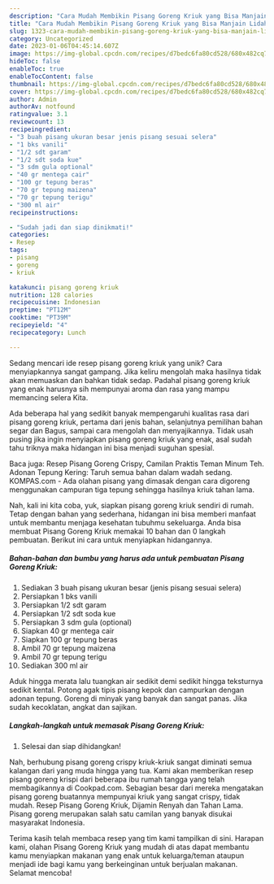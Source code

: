 ```yaml
---
description: "Cara Mudah Membikin Pisang Goreng Kriuk yang Bisa Manjain Lidah"
title: "Cara Mudah Membikin Pisang Goreng Kriuk yang Bisa Manjain Lidah"
slug: 1323-cara-mudah-membikin-pisang-goreng-kriuk-yang-bisa-manjain-lidah
category: Uncategorized
date: 2023-01-06T04:45:14.607Z
image: https://img-global.cpcdn.com/recipes/d7bedc6fa80cd528/680x482cq70/pisang-goreng-kriuk-foto-resep-utama.jpg
hideToc: false
enableToc: true
enableTocContent: false
thumbnail: https://img-global.cpcdn.com/recipes/d7bedc6fa80cd528/680x482cq70/pisang-goreng-kriuk-foto-resep-utama.jpg
cover: https://img-global.cpcdn.com/recipes/d7bedc6fa80cd528/680x482cq70/pisang-goreng-kriuk-foto-resep-utama.jpg
author: Admin
authorAv: notfound
ratingvalue: 3.1
reviewcount: 13
recipeingredient:
- "3 buah pisang ukuran besar jenis pisang sesuai selera"
- "1 bks vanili"
- "1/2 sdt garam"
- "1/2 sdt soda kue"
- "3 sdm gula optional"
- "40 gr mentega cair"
- "100 gr tepung beras"
- "70 gr tepung maizena"
- "70 gr tepung terigu"
- "300 ml air"
recipeinstructions:

- "Sudah jadi dan siap dinikmati!"
categories:
- Resep
tags:
- pisang
- goreng
- kriuk

katakunci: pisang goreng kriuk 
nutrition: 128 calories
recipecuisine: Indonesian
preptime: "PT12M"
cooktime: "PT39M"
recipeyield: "4"
recipecategory: Lunch

---
```





Sedang mencari ide resep pisang goreng kriuk yang unik? Cara menyiapkannya sangat gampang. Jika keliru mengolah maka hasilnya tidak akan memuaskan dan bahkan tidak sedap. Padahal pisang goreng kriuk yang enak harusnya sih mempunyai aroma dan rasa yang mampu memancing selera Kita.





Ada beberapa hal yang sedikit banyak mempengaruhi kualitas rasa dari pisang goreng kriuk, pertama dari jenis bahan, selanjutnya pemilihan bahan segar dan Bagus, sampai cara mengolah dan menyajikannya. Tidak usah pusing jika ingin menyiapkan pisang goreng kriuk yang enak,      asal sudah tahu triknya maka hidangan ini bisa menjadi suguhan spesial.














Baca juga: Resep Pisang Goreng Crispy, Camilan Praktis Teman Minum Teh. Adonan Tepung Kering: Taruh semua bahan dalam wadah sedang. KOMPAS.com - Ada olahan pisang yang dimasak dengan cara digoreng menggunakan campuran tiga tepung sehingga hasilnya kriuk tahan lama.






Nah, kali ini kita coba, yuk, siapkan pisang goreng kriuk sendiri di rumah. Tetap dengan bahan yang sederhana, hidangan ini bisa memberi manfaat untuk membantu menjaga kesehatan tubuhmu sekeluarga. Anda bisa membuat Pisang Goreng Kriuk memakai 10 bahan dan 0 langkah pembuatan. Berikut ini cara untuk menyiapkan hidangannya.

<!--inarticleads1-->

##### Bahan-bahan dan bumbu yang harus ada untuk pembuatan Pisang Goreng Kriuk:

1. Sediakan 3 buah pisang ukuran besar (jenis pisang sesuai selera)
1. Persiapkan 1 bks vanili
1. Persiapkan 1/2 sdt garam
1. Persiapkan 1/2 sdt soda kue
1. Persiapkan 3 sdm gula (optional)
1. Siapkan 40 gr mentega cair
1. Siapkan 100 gr tepung beras
1. Ambil 70 gr tepung maizena
1. Ambil 70 gr tepung terigu
1. Sediakan 300 ml air


Aduk hingga merata lalu tuangkan air sedikit demi sedikit hingga teksturnya sedikit kental. Potong agak tipis pisang kepok dan campurkan dengan adonan tepung. Goreng di minyak yang banyak dan sangat panas. Jika sudah kecoklatan, angkat dan sajikan. 

<!--inarticleads2-->

##### Langkah-langkah untuk memasak Pisang Goreng Kriuk:


1. Selesai dan siap dihidangkan!

Nah, berhubung pisang goreng crispy kriuk-kriuk sangat diminati semua kalangan dari yang muda hingga yang tua. Kami akan memberikan resep pisang goreng krispi dari beberapa ibu rumah tangga yang telah membagikannya di Cookpad.com. Sebagian besar dari mereka mengatakan pisang goreng buatannya mempunyai kriuk yang sangat crispy, tidak mudah. Resep Pisang Goreng Kriuk, Dijamin Renyah dan Tahan Lama. Pisang goreng merupakan salah satu camilan yang banyak disukai masyarakat Indonesia. 

Terima kasih telah membaca resep yang tim kami tampilkan di sini. Harapan kami, olahan Pisang Goreng Kriuk yang mudah di atas dapat membantu kamu menyiapkan makanan yang enak untuk keluarga/teman ataupun menjadi ide bagi kamu yang berkeinginan untuk berjualan makanan. Selamat mencoba!
